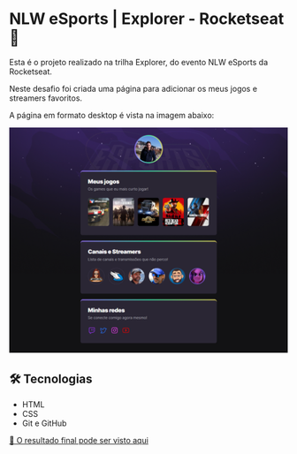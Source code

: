 # NLW eSports | Explorer - Rocketseat :rocket:

Esta é o projeto realizado na trilha Explorer, do evento NLW eSports da Rocketseat.

Neste desafio foi criada uma página para adicionar os meus jogos e streamers favoritos.

A página em formato desktop é vista na imagem abaixo:

![preview](./.github/preview.png)

## 🛠 Tecnologias
- HTML
- CSS
- Git e GitHub

[🔗 O resultado final pode ser visto aqui](https://andreviapiana.github.io/NLW-eSports-Explorer/)
